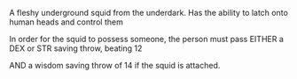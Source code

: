 A fleshy underground squid from the underdark. Has the ability to latch onto human heads and control them

In order for the squid to possess someone, the person must pass EITHER a DEX or STR saving throw, beating 12

AND a wisdom saving throw of 14 if the squid is attached.
